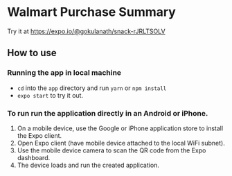 # Walmart Purchase Summary

Try it at https://expo.io/@gokulanath/snack-rJRLTSOLV

## How to use

### Running the app in local machine

- `cd` into the `app` directory and run `yarn` or `npm install`
- `expo start` to try it out.

### To run run the application directly in an Android or iPhone.

1. On a mobile device, use the Google or iPhone application store to install the Expo client.
2. Open Expo client (have mobile device attached to the local WiFi subnet).
3. Use the mobile device camera to scan the QR code from the Expo dashboard.
4. The device loads and run the created application.
